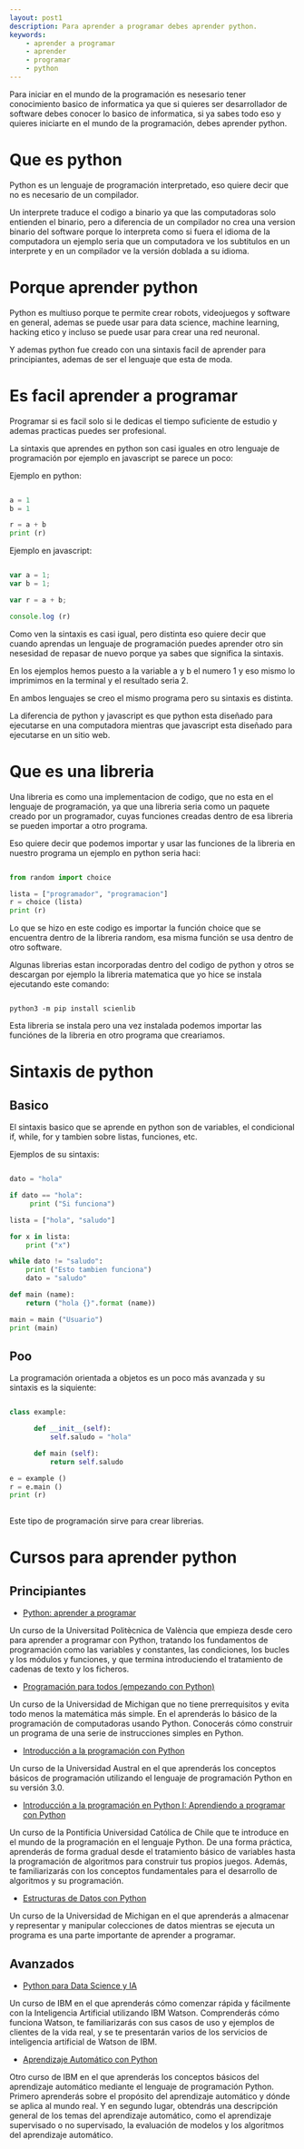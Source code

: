 ```yaml
---
layout: post1
description: Para aprender a programar debes aprender python.
keywords:
    - aprender a programar
    - aprender
    - programar
    - python
---
```


Para iniciar en el mundo de la programación es nesesario tener conocimiento basico de informatica ya que
si quieres ser desarrollador de software debes conocer lo basico de informatica, si ya sabes todo eso y quieres iniciarte en 
el mundo de la programación, debes aprender python.

# Que es python

Python es un lenguaje de programación interpretado, eso quiere decir que no es necesario de un compilador.

Un interprete traduce el codigo a binario ya que las computadoras solo entienden el binario, pero a diferencia de un compilador no crea una version binario del software porque lo interpreta como si fuera el idioma de la computadora un ejemplo seria que un
computadora ve los subtitulos en un interprete y en un compilador ve la versión doblada a su idioma.

# Porque aprender python

Python es multiuso porque te permite crear robots, videojuegos y software en general, ademas
se puede usar para data science, machine learning, hacking etico y incluso se puede usar para crear
una red neuronal.

Y ademas python fue creado con una sintaxis facil de aprender para principiantes, ademas de ser el lenguaje que esta de moda.

# Es facil aprender a programar

Programar si es facil solo si le dedicas el tiempo suficiente de estudio y ademas practicas puedes ser profesional.

La sintaxis que aprendes en python son casi iguales en otro lenguaje de programación por ejemplo en javascript se parece un poco:

Ejemplo en python:

```python

a = 1
b = 1

r = a + b
print (r)

```

Ejemplo en javascript:

```javascript

var a = 1;
var b = 1;

var r = a + b;

console.log (r)

```

Como ven la sintaxis es casi igual, pero distinta eso quiere decir que cuando aprendas un lenguaje de programación puedes aprender otro sin nesesidad de repasar de nuevo porque ya sabes
que significa la sintaxis.

En los ejemplos hemos puesto a la variable a y b el numero 1 y eso mismo lo imprimimos en la terminal y el resultado seria 2.

En ambos lenguajes se creo el mismo programa pero su sintaxis es distinta.

La diferencia de python y javascript es que python esta diseñado para ejecutarse en una computadora mientras que javascript esta diseñado para ejecutarse en un sitio web.

# Que es una libreria 

Una libreria es como una implementacion de codigo, que no esta en el lenguaje de programación, ya que una libreria seria como un paquete creado
por un programador, cuyas funciones creadas dentro de esa libreria se pueden importar a otro programa.

Eso quiere decir que podemos importar y usar las funciones de la libreria en nuestro programa un ejemplo en python seria haci:

```python

from random import choice

lista = ["programador", "programacion"]
r = choice (lista)
print (r)

```

Lo que se hizo en este codigo es importar la función choice que se encuentra dentro de la libreria random, esa misma función se usa dentro de otro software.

Algunas librerias estan incorporadas dentro del codigo de python y otros se descargan por ejemplo la libreria matematica que yo hice se instala ejecutando este comando:

```shell

python3 -m pip install scienlib

```

Esta libreria se instala pero una vez instalada podemos importar las funciónes de la libreria en otro programa que creariamos.

# Sintaxis de python

## Basico

El sintaxis basico que se aprende en python son de variables, el condicional if, while, for y tambien sobre listas, funciones, etc.

Ejemplos de su sintaxis:

```python

dato = "hola"

if dato == "hola":
     print ("Si funciona")

lista = ["hola", "saludo"]

for x in lista:
    print ("x")

while dato != "saludo":
    print ("Esto tambien funciona")
    dato = "saludo"

def main (name):
    return ("hola {}".format (name))

main = main ("Usuario")
print (main)

```

## Poo

La programación orientada a objetos es un poco más avanzada y su sintaxis es la siquiente:

```python

class example:

      def __init__(self):
          self.saludo = "hola"

      def main (self):
          return self.saludo

e = example ()
r = e.main ()
print (r)
  
```

Este tipo de programación sirve para crear librerias.

# Cursos para aprender python

## Principiantes

* [Python: aprender a programar](https://www.edx.org/course/python-aprender-a-programar)

Un curso de la Universitad Politècnica de València que empieza desde cero para aprender a programar con Python, tratando los fundamentos de programación como las variables y constantes, las condiciones, los bucles y los módulos y funciones, y que termina introduciendo el tratamiento de cadenas de texto y los ficheros.

* [Programación para todos (empezando con Python)](https://www.edx.org/course/programacion-para-todos-empezando-con-python)

Un curso de la Universidad de Michigan que no tiene prerrequisitos y evita todo menos la matemática más simple. En el aprenderás lo básico de la programación de computadoras usando Python. Conocerás cómo construir un programa de una serie de instrucciones simples en Python.

* [Introducción a la programación con Python](https://www.coursera.org/learn/introduccion-python)

Un curso de la Universidad Austral en el que aprenderás los conceptos básicos de programación utilizando el lenguaje de programación Python en su versión 3.0.

* [Introducción a la programación en Python I: Aprendiendo a programar con Python](https://www.coursera.org/learn/aprendiendo-programar-python)

Un curso de la Pontificia Universidad Católica de Chile que te introduce en el mundo de la programación en el lenguaje Python. De una forma práctica, aprenderás de forma gradual desde el tratamiento básico de variables hasta la programación de algoritmos para construir tus propios juegos. Además, te familiarizarás con los conceptos fundamentales para el desarrollo de algoritmos y su programación.

* [Estructuras de Datos con Python](https://www.edx.org/course/estructuras-de-datos-con-python)

Un curso de la Universidad de Michigan en el que aprenderás a almacenar y representar y manipular colecciones de datos mientras se ejecuta un programa es una parte importante de aprender a programar.

## Avanzados

* [Python para Data Science y IA](https://www.coursera.org/learn/python-para-data-science-y-ai)

Un curso de IBM en el que aprenderás cómo comenzar rápida y fácilmente con la Inteligencia Artificial utilizando IBM Watson. Comprenderás cómo funciona Watson, te familiarizarás con sus casos de uso y ejemplos de clientes de la vida real, y se te presentarán varios de los servicios de inteligencia artificial de Watson de IBM.

* [Aprendizaje Automático con Python](https://www.coursera.org/learn/aprendizaje-automatico-con-python)

Otro curso de IBM en el que aprenderás los conceptos básicos del aprendizaje automático mediante el lenguaje de programación Python. Primero aprenderás sobre el propósito del aprendizaje automático y dónde se aplica al mundo real. Y en segundo lugar, obtendrás una descripción general de los temas del aprendizaje automático, como el aprendizaje supervisado o no supervisado, la evaluación de modelos y los algoritmos del aprendizaje automático.





